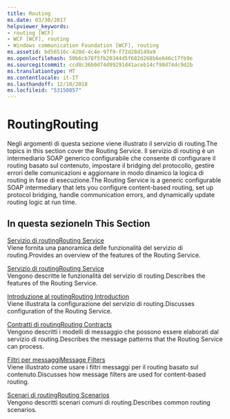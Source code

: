 ```yaml
---
title: Routing
ms.date: 03/30/2017
helpviewer_keywords:
- routing [WCF]
- WCF [WCF], routing
- Windows communication Foundation [WCF], routing
ms.assetid: bd56516c-420d-4c4e-97f9-f72d28d149a9
ms.openlocfilehash: 50b6cb78f5fb20344d5f682d268b6e646c17fb9e
ms.sourcegitcommit: ccd8c36b0d74d99291d41aceb14cf98d74dc9d2b
ms.translationtype: MT
ms.contentlocale: it-IT
ms.lasthandoff: 12/10/2018
ms.locfileid: "53150857"
---
```

# <a name="routing"></a><span data-ttu-id="a27cc-102">Routing</span><span class="sxs-lookup"><span data-stu-id="a27cc-102">Routing</span></span>
<span data-ttu-id="a27cc-103">Negli argomenti di questa sezione viene illustrato il servizio di routing.</span><span class="sxs-lookup"><span data-stu-id="a27cc-103">The topics in this section cover the Routing Service.</span></span> <span data-ttu-id="a27cc-104">Il servizio di routing è un intermediario SOAP generico configurabile che consente di configurare il routing basato sul contenuto, impostare il bridging del protocollo, gestire errori delle comunicazioni e aggiornare in modo dinamico la logica di routing in fase di esecuzione.</span><span class="sxs-lookup"><span data-stu-id="a27cc-104">The Routing Service is a generic configurable SOAP intermediary that lets you configure content-based routing, set up protocol bridging, handle communication errors, and dynamically update routing logic at run time.</span></span>  
  
## <a name="in-this-section"></a><span data-ttu-id="a27cc-105">In questa sezione</span><span class="sxs-lookup"><span data-stu-id="a27cc-105">In This Section</span></span>  
 [<span data-ttu-id="a27cc-106">Servizio di routing</span><span class="sxs-lookup"><span data-stu-id="a27cc-106">Routing Service</span></span>](../../../../docs/framework/wcf/feature-details/routing-service.md)  
 <span data-ttu-id="a27cc-107">Viene fornita una panoramica delle funzionalità del servizio di routing.</span><span class="sxs-lookup"><span data-stu-id="a27cc-107">Provides an overview of the features of the Routing Service.</span></span>  
  
 [<span data-ttu-id="a27cc-108">Servizio di routing</span><span class="sxs-lookup"><span data-stu-id="a27cc-108">Routing Service</span></span>](../../../../docs/framework/wcf/feature-details/routing-service.md)  
 <span data-ttu-id="a27cc-109">Vengono descritte le funzionalità del servizio di routing.</span><span class="sxs-lookup"><span data-stu-id="a27cc-109">Describes the features of the Routing Service.</span></span>  
  
 [<span data-ttu-id="a27cc-110">Introduzione al routing</span><span class="sxs-lookup"><span data-stu-id="a27cc-110">Routing Introduction</span></span>](../../../../docs/framework/wcf/feature-details/routing-introduction.md)  
 <span data-ttu-id="a27cc-111">Viene illustrata la configurazione del servizio di routing.</span><span class="sxs-lookup"><span data-stu-id="a27cc-111">Discusses configuration of the Routing Service.</span></span>  
  
 [<span data-ttu-id="a27cc-112">Contratti di routing</span><span class="sxs-lookup"><span data-stu-id="a27cc-112">Routing Contracts</span></span>](../../../../docs/framework/wcf/feature-details/routing-contracts.md)  
 <span data-ttu-id="a27cc-113">Vengono descritti i modelli di messaggio che possono essere elaborati dal servizio di routing.</span><span class="sxs-lookup"><span data-stu-id="a27cc-113">Describes the message patterns that the Routing Service can process.</span></span>  
  
 [<span data-ttu-id="a27cc-114">Filtri per messaggi</span><span class="sxs-lookup"><span data-stu-id="a27cc-114">Message Filters</span></span>](../../../../docs/framework/wcf/feature-details/message-filters.md)  
 <span data-ttu-id="a27cc-115">Viene illustrato come usare i filtri messaggi per il routing basato sul contenuto.</span><span class="sxs-lookup"><span data-stu-id="a27cc-115">Discusses how message filters are used for content-based routing.</span></span>  
  
 [<span data-ttu-id="a27cc-116">Scenari di routing</span><span class="sxs-lookup"><span data-stu-id="a27cc-116">Routing Scenarios</span></span>](../../../../docs/framework/wcf/feature-details/routing-scenarios.md)  
 <span data-ttu-id="a27cc-117">Vengono descritti scenari comuni di routing.</span><span class="sxs-lookup"><span data-stu-id="a27cc-117">Describes common routing scenarios.</span></span>
